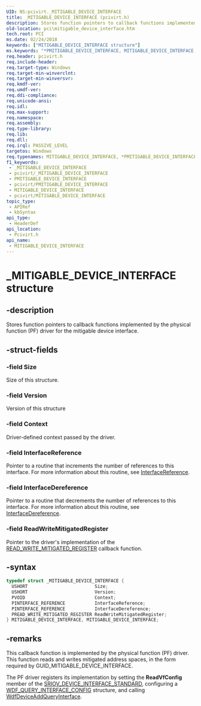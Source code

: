 ```yaml
---
UID: NS:pcivirt._MITIGABLE_DEVICE_INTERFACE
title: _MITIGABLE_DEVICE_INTERFACE (pcivirt.h)
description: Stores function pointers to callback functions implemented by the physical function (PF) driver for the mitigable device interface.
old-location: pci\mitigable_device_interface.htm
tech.root: PCI
ms.date: 02/24/2018
keywords: ["MITIGABLE_DEVICE_INTERFACE structure"]
ms.keywords: "*PMITIGABLE_DEVICE_INTERFACE, MITIGABLE_DEVICE_INTERFACE, MITIGABLE_DEVICE_INTERFACE structure [Buses], PCI.mitigable_device_interface, _MITIGABLE_DEVICE_INTERFACE, pcivirt/MITIGABLE_DEVICE_INTERFACE"
req.header: pcivirt.h
req.include-header: 
req.target-type: Windows
req.target-min-winverclnt: 
req.target-min-winversvr: 
req.kmdf-ver: 
req.umdf-ver: 
req.ddi-compliance: 
req.unicode-ansi: 
req.idl: 
req.max-support: 
req.namespace: 
req.assembly: 
req.type-library: 
req.lib: 
req.dll: 
req.irql: PASSIVE_LEVEL
targetos: Windows
req.typenames: MITIGABLE_DEVICE_INTERFACE, *PMITIGABLE_DEVICE_INTERFACE
f1_keywords:
 - _MITIGABLE_DEVICE_INTERFACE
 - pcivirt/_MITIGABLE_DEVICE_INTERFACE
 - PMITIGABLE_DEVICE_INTERFACE
 - pcivirt/PMITIGABLE_DEVICE_INTERFACE
 - MITIGABLE_DEVICE_INTERFACE
 - pcivirt/MITIGABLE_DEVICE_INTERFACE
topic_type:
 - APIRef
 - kbSyntax
api_type:
 - HeaderDef
api_location:
 - Pcivirt.h
api_name:
 - MITIGABLE_DEVICE_INTERFACE
---
```


# _MITIGABLE_DEVICE_INTERFACE structure


## -description

Stores function pointers to callback functions implemented by the physical function (PF) driver  for the mitigable device interface.

## -struct-fields

### -field Size

Size of this structure.

### -field Version

Version of this structure

### -field Context

Driver-defined context passed by the driver.

### -field InterfaceReference

Pointer to a routine that increments the number of references to this interface. For more information about this routine, see <a href="/windows-hardware/drivers/ddi/wdm/nc-wdm-pinterface_reference">InterfaceReference</a>.

### -field InterfaceDereference

Pointer to a routine that decrements the number of references to this interface. For more information about this routine, see <a href="/windows-hardware/drivers/ddi/wdm/nc-wdm-pinterface_dereference">InterfaceDereference</a>.

### -field ReadWriteMitigatedRegister

Pointer to the driver's implementation of the <a href="/windows-hardware/drivers/ddi/pcivirt/nc-pcivirt-read_write_mitigated_register">READ_WRITE_MITIGATED_REGISTER</a> callback function.

## -syntax

```cpp
typedef struct _MITIGABLE_DEVICE_INTERFACE {
  USHORT                         Size;
  USHORT                         Version;
  PVOID                          Context;
  PINTERFACE_REFERENCE           InterfaceReference;
  PINTERFACE_REFERENCE           InterfaceDereference;
  PREAD_WRITE_MITIGATED_REGISTER ReadWriteMitigatedRegister;
} MITIGABLE_DEVICE_INTERFACE, MITIGABLE_DEVICE_INTERFACE;
```

## -remarks

This callback function is implemented by the physical function (PF) driver. This function reads and writes mitigated address spaces, in the form required by GUID_MITIGABLE_DEVICE_INTERFACE.

The PF driver registers its implementation by setting the <b>ReadVfConfig</b> member of the <a href="/windows-hardware/drivers/ddi/pcivirt/ns-pcivirt-_sriov_device_interface_standard">SRIOV_DEVICE_INTERFACE_STANDARD</a>, configuring a <a href="..\wdfqueryinterface\ns-wdfqueryinterface-_wdf_query_interface_config.md">WDF_QUERY_INTERFACE_CONFIG</a> structure, and calling <a href="..\wdfqueryinterface\nf-wdfqueryinterface-wdfdeviceaddqueryinterface.md">WdfDeviceAddQueryInterface</a>.
